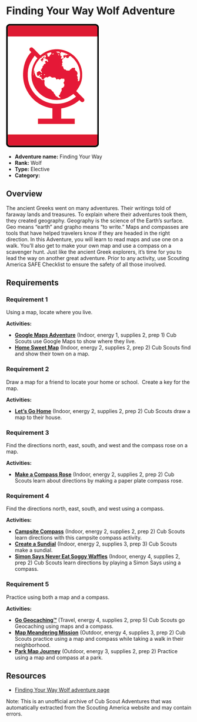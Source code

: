 # Finding Your Way Wolf Adventure

![Finding Your Way Wolf adventure belt loop](images/finding-your-way.jpg)

- **Adventure name:** Finding Your Way
- **Rank:** Wolf
- **Type:** Elective
- **Category:** 

## Overview

The ancient Greeks went on many adventures. Their writings told of faraway lands and treasures. To explain where their adventures took them, they created geography. Geography is the science of the Earth’s surface. Geo means “earth” and grapho means “to write.” Maps and compasses are tools that have helped travelers know if they are headed in the right direction. In this Adventure, you will learn to read maps and use one on a walk. You’ll also get to make your own map and use a compass on a scavenger hunt. Just like the ancient Greek explorers, it’s time for you to lead the way on another great adventure. Prior to any activity, use Scouting America SAFE Checklist to ensure the safety of all those involved.

## Requirements

### Requirement 1

Using a map, locate where you live.

**Activities:**

- **[Google Maps Adventure](https://www.scouting.org/cub-scout-activities/google-maps-adventure/)** (Indoor, energy 1, supplies 2, prep 1)
  Cub Scouts use Google Maps to show where they live.
- **[Home Sweet Map](https://www.scouting.org/cub-scout-activities/home-sweet-map/)** (Indoor, energy 2, supplies 2, prep 2)
  Cub Scouts find and show their town on a map.

### Requirement 2

Draw a map for a friend to locate your home or school.  Create a key for the map.

**Activities:**

- **[Let’s Go Home](https://www.scouting.org/cub-scout-activities/lets-go-home/)** (Indoor, energy 2, supplies 2, prep 2)
  Cub Scouts draw a map to their house.

### Requirement 3

Find the directions north, east, south, and west and the compass rose on a map.

**Activities:**

- **[Make a Compass Rose](https://www.scouting.org/cub-scout-activities/make-a-compass-rose/)** (Indoor, energy 2, supplies 2, prep 2)
  Cub Scouts learn about directions by making a paper plate compass rose.

### Requirement 4

Find the directions north, east, south, and west using a compass.

**Activities:**

- **[Campsite Compass](https://www.scouting.org/cub-scout-activities/campsite-compass/)** (Indoor, energy 2, supplies 2, prep 2)
  Cub Scouts learn directions with this campsite compass  activity.
- **[Create a Sundial](https://www.scouting.org/cub-scout-activities/create-a-sundial/)** (Indoor, energy 2, supplies 3, prep 3)
  Cub Scouts make a sundial.
- **[Simon Says Never Eat Soggy Waffles](https://www.scouting.org/cub-scout-activities/simon-says-never-eat-soggy-waffles/)** (Indoor, energy 4, supplies 2, prep 2)
  Cub Scouts learn directions by playing a Simon Says using a compass.

### Requirement 5

Practice using both a map and a compass.

**Activities:**

- **[Go Geocaching™](https://www.scouting.org/cub-scout-activities/go-geocaching/)** (Travel, energy 4, supplies 2, prep 5)
  Cub Scouts go Geocaching using maps and a compass.
- **[Map Meandering Mission](https://www.scouting.org/cub-scout-activities/map-meandering-mission/)** (Outdoor, energy 4, supplies 3, prep 2)
  Cub Scouts practice using a map and compass while taking a walk in their neighborhood.
- **[Park Map Journey](https://www.scouting.org/cub-scout-activities/park-map-journey/)** (Outdoor, energy 3, supplies 2, prep 2)
  Practice using a map and compass at a park.


## Resources

- [Finding Your Way Wolf adventure page](https://www.scouting.org/cub-scout-adventures/finding-your-way/)

Note: This is an unofficial archive of Cub Scout Adventures that was automatically extracted from the Scouting America website and may contain errors.